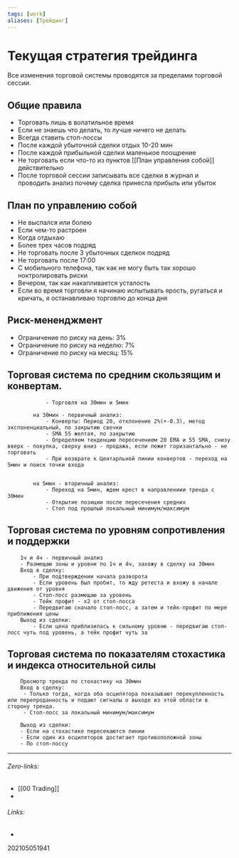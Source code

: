 ```yaml
---
tags: [work]
aliases: [Трейдинг]
---
```

# Текущая стратегия трейдинга
Все изменения торговой системы проводятся за пределами торговой сессии.
## Общие правила
- Торговать лишь в волатильное время
- Если не знаешь что делать, то лучше ничего не делать
- Всегда ставить стоп-лоссы
- После каждой убыточной сделки отдых 10-20 мин
- После каждой прибыльной сделки маленькое поощрение
- Не торговать если что-то из пунктов [[План управления собой]] действительно
- После торговой сессии записывать все сделки в журнал и проводить анализ почему сделка принесла прибыль или убыток

## План по управлению собой
- Не выспался или болею
 - Если чем-то растроен
 - Когда отдыхаю
 - Более трех часов подряд
 - Не торговать после 3 убыточных сделкок подряд
 - Не торговать после 17:00
 - С мобильного телефона, так как не могу быть так хорошо ноктролировать риски
 - Вечером, так как накапливается усталость
 - Если во время торговли я начинаю испытывать ярость, ругаться и кричать, я останавливаю торговлю до конца дня


## Риск-мененджмент
- Ограничение по риску на день: 3%
- Ограничение по риску на неделю: 7%
- Ограничение по риску на месяц: 15%

## Торговая система по средним скользящим и конвертам.
				- Торговля на 30мин и 5мин
			
			на 30мин - первичный анализ:
				- Конверты: Период 20, отклонение 2%(+-0.3), метод экспоненциальный, по закрытию свечки
				- SMA 55 желтая, по закрытию
				- Определяем тенденцию пересечением 20 ЕМА и 55 SMA, снизу вверх - покупка, сверху вниз - продажа, если лежит горизантально - не торговать
				- При возврате к Центарльной линии конвертов - переход на 5мин и поиск точки входа


			на 5мин - вторичный анализ:
				- Переход на 5мин, ждем крест в направлениии тренда с 30мин
				- Открытие позиции после пересечения средних
				- Стоп под прошлый локальный минимум/максимум

## Торговая система по уровням сопротивления и поддержки
		1ч и 4ч - первичный анализ
		- Размещаю зоны и уровни по 1ч и 4ч, захожу в сделку на 30мин
		Вход в сделку:
			- При подтверждении начала разворота 
			- Если уровень был пробит, то жду ретеста и вхожу в начале движения от уровня
			- Стоп-лосс размещаю за уровень
			- Тейк профит - x2 от стоп-лосса
			- Передвигаю сначало стоп-лосс, а затем и тейк-профит по мере приближения цены
		Выход из сделки:
			- Если цена приблизилась к сильному уровню - передвигаю стоп-лосс чуть под уровень, а тейк профит чуть за


## Торговая система по показателям стохастика и индекса относительной силы
		Просмотр тренда по стохастику на 30мин
		Вход в сделку:
		 - Только тогда, когда оба осцилятора показывают перекупленность или перепроданность и подают сигналы о выходе из этой области в сторону тренда.
		 - Стоп-лосс за локальный минимум/максимум

		Выход из сделки:
		- Если на стохастике пересекаются линии
		- Если один из осциляторов достигает противоположной зоны
		- По стоп-лоссу
___
###### Zero-links:
- [[00 Trading]]
- 
###### Links:
-

202105051941